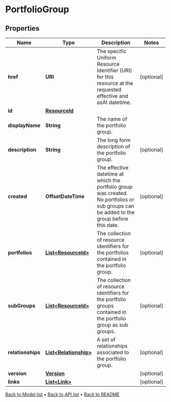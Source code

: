 

# PortfolioGroup


## Properties

| Name | Type | Description | Notes |
|------------ | ------------- | ------------- | -------------|
|**href** | **URI** | The specific Uniform Resource Identifier (URI) for this resource at the requested effective and asAt datetime. |  [optional] |
|**id** | [**ResourceId**](ResourceId.md) |  |  |
|**displayName** | **String** | The name of the portfolio group. |  |
|**description** | **String** | The long form description of the portfolio group. |  [optional] |
|**created** | **OffsetDateTime** | The effective datetime at which the portfolio group was created. No portfolios or sub groups can be added to the group before this date. |  [optional] |
|**portfolios** | [**List&lt;ResourceId&gt;**](ResourceId.md) | The collection of resource identifiers for the portfolios contained in the portfolio group. |  [optional] |
|**subGroups** | [**List&lt;ResourceId&gt;**](ResourceId.md) | The collection of resource identifiers for the portfolio groups contained in the portfolio group as sub groups. |  [optional] |
|**relationships** | [**List&lt;Relationship&gt;**](Relationship.md) | A set of relationships associated to the portfolio group. |  [optional] |
|**version** | [**Version**](Version.md) |  |  [optional] |
|**links** | [**List&lt;Link&gt;**](Link.md) |  |  [optional] |



[Back to Model list](../README.md#documentation-for-models) &#8226; [Back to API list](../README.md#documentation-for-api-endpoints) &#8226; [Back to README](../README.md)



